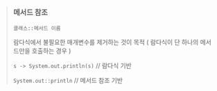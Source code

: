 > ### 메서드 참조
> 
> `클래스::메서드 이름`
>
> 람다식에서 불필요한 매개변수를 제거하는 것이 목적 ( 람다식이 단 하나의 메서드만을 호출하는 경우 )
>
> `s -> System.out.println(s)` // 람다식 기반
>
> `System.out::println` // 메서드 참조 기반
